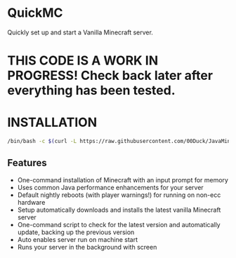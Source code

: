 # QuickMC

Quickly set up and start a Vanilla Minecraft server.

# THIS CODE IS A WORK IN PROGRESS! Check back later after everything has been tested.

# INSTALLATION

```bash
/bin/bash -c $(curl -L https://raw.githubusercontent.com/00Duck/JavaMinecraftScripts/main/install.sh)
```

## Features
 - One-command installation of Minecraft with an input prompt for memory
 - Uses common Java performance enhancements for your server
 - Default nightly reboots (with player warnings!) for running on non-ecc hardware
 - Setup automatically downloads and installs the latest vanilla Minecraft server
 - One-command script to check for the latest version and automatically update, backing up the previous version
 - Auto enables server run on machine start
 - Runs your server in the background with screen


<!-- ### start.sh

Starts a Minecraft server. Technically not necessary as this command can be added directly to a service, but I found it easier to work with. The service simply calls this file. Add it to the top level in your Minecraft server folder (assumed /srv/minecraft-server).

### warn.sh

Runs once in a crontab to warn users that the server is coming down. Also add in the top level of your Minecraft server folder for convenience.

I added this because I have a crontab that restarts my server every night. I wanted to give users ample time to log out without being randomly disconnected by a reboot.

For reference, the crontab looks like this:

```bash
# m h  dom mon dow   command
20 2 * * * /bin/bash /srv/minecraft-server/warn.sh
30 2 * * * systemctl stop mcserver && /usr/sbin/reboot
```

### versioncheck/run.sh and the versioncheck/version file

Place the entire versioncheck folder in the top level of your Minecraft server folder.

The version file stores the current, last known version of the Minecraft Java server. When run.sh is executed, it downloads the Minecraft server download page in its entirety, parses it for the latest version, and compares to the number in the version file. If there is a mismatch, the script will download the server.jar package, copy your current server.jar to server.jar.old, and move in the new server.jar. It then restarts the Minecraft server.

I'm not sure if this is the best way to go about doing this, and certainly, the script can easily break if/when changes are made to the Minecraft website. I wasn't able to find an API endpoint I could just hit to consistently check for the latest version, so this is what I ended up doing. 

Please note that I am only using this script manually whenever I log into Minecraft and see that a new version is out. While you could technically write a crontab to fire this code automatically at some interval, *THIS IS VERY MUCH FROWNED UPON*. I am not liable for any idiocy on your part for running this script too often and getting yourself in trouble with Microsoft. Use at your own risk.

### mcserver.service

Add this file to /etc/systemd/system/. This is how you're going to start your Minecraft server. Make sure the values set in it correspond to how you have installed your server.

#### To enable at startup

`sudo systemctl enable mcserver`

#### To start

`sudo systemctl start mcserver`

#### To stop

`sudo systemctl stop mcserver`

#### To check status

Either run `systemctl status mcserver`

Or type `screen -r` to resume the background screen session. Please note that, in order to do this, you must be logged in using screen with the same user that is running the service. To exit screen, type `ctrl + a` and then `ctrl + d`. -->